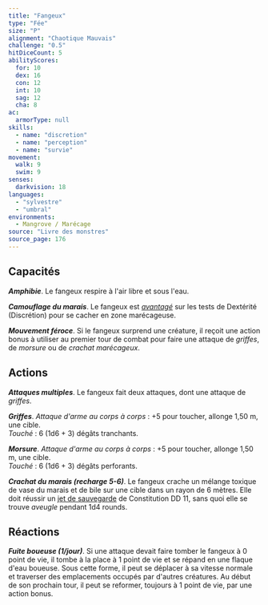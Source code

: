 ```yaml
---
title: "Fangeux"
type: "Fée"
size: "P"
alignment: "Chaotique Mauvais"
challenge: "0.5"
hitDiceCount: 5
abilityScores:
  for: 10
  dex: 16
  con: 12
  int: 10
  sag: 12
  cha: 8
ac: 
  armorType: null
skills: 
  - name: "discretion"
  - name: "perception"
  - name: "survie"
movement: 
  walk: 9
  swim: 9
senses: 
  darkvision: 18
languages: 
  - "sylvestre"
  - "umbral"
environments:
  - Mangrove / Marécage
source: "Livre des monstres"
source_page: 176
---
```

## Capacités
_**Amphibie**_. Le fangeux respire à l'air libre et sous l'eau.

_**Camouflage du marais**_. Le fangeux est [_avantagé_](/utiliser-les-caracteristiques/#avantage-et-desavantage) sur les tests de Dextérité (Discrétion) pour se cacher en zone marécageuse.

_**Mouvement féroce**_. Si le fangeux surprend une créature, il reçoit une action bonus à utiliser au premier tour de combat pour faire une attaque de _griffes_, de _morsure_ ou de _crachat marécageux_.

## Actions
_**Attaques multiples**_. Le fangeux fait deux attaques, dont une attaque de _griffes_.

_**Griffes**_. _Attaque d'arme au corps à corps_ : +5 pour toucher, allonge 1,50 m, une cible.  
_Touché_ : 6 (1d6 + 3) dégâts tranchants.

_**Morsure**_. _Attaque d'arme au corps à corps_ : +5 pour toucher, allonge 1,50 m, une cible.  
_Touché_ : 6 (1d6 + 3) dégâts perforants.

_**Crachat du marais (recharge 5-6)**_. Le fangeux crache un mélange toxique de vase du marais et de bile sur une cible dans un rayon de 6 mètres. Elle doit réussir un [jet de sauvegarde](/utiliser-les-caracteristiques/#jets-de-sauvegarde) de Constitution DD 11, sans quoi elle se trouve _aveugle_ pendant 1d4 rounds.

## Réactions
_**Fuite boueuse (1/jour)**_. Si une attaque devait faire tomber le fangeux à 0 point de vie, il tombe à la place à 1 point de vie et se répand en une flaque d'eau boueuse. Sous cette forme, il peut se déplacer à sa vitesse normale et traverser des emplacements occupés par d'autres créatures. Au début de son prochain tour, il peut se reformer, toujours à 1 point de vie, par une action bonus.
